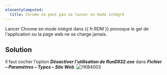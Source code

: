 ```yaml
---
eleventyComputed:
  title: Chrome ne peut pas se lancer en mode intégré
---
```

Lancer Chrome en mode intégré dans {{ fr.RDM }} provoque le gel de l'application ou la page web ne se charge jamais.
## Solution
Il faut cocher l'option ***Désactiver l'utilisation de RunDll32.exe*** dans ***Fichier – Paramètres – Types – Site Web***.
![!!KB4003](https://cdnweb.devolutions.net/docs/docs_en_kb_KB4003.png)

